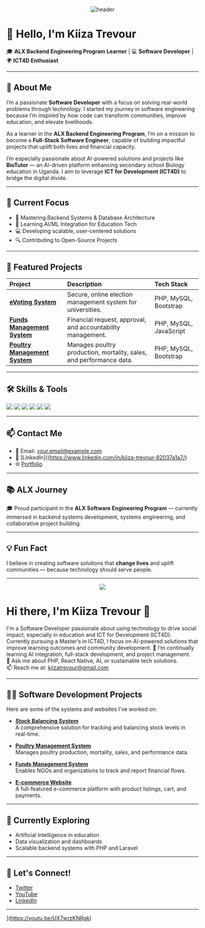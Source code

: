 <!-- Header Image -->
<p align="center">
  <img src="https://capsule-render.vercel.app/api?type=waving&color=0E79B2&height=200&section=header&text=Kiiza%20Trevour&fontSize=40&fontColor=ffffff" alt="header"/>
</p>

# 👋 Hello, I'm **Kiiza Trevour**  

🎓 **ALX Backend Engineering Program Learner** | 💻 **Software Developer** | 🌍 **ICT4D Enthusiast**

---

## 🚀 About Me  

I’m a passionate **Software Developer** with a focus on solving real-world problems through technology. I started my journey in software engineering because I’m inspired by how code can transform communities, improve education, and elevate livelihoods.

As a learner in the **ALX Backend Engineering Program**, I’m on a mission to become a **Full-Stack Software Engineer**, capable of building impactful projects that uplift both lives and financial capacity.

I’m especially passionate about AI-powered solutions and projects like **BioTutor** — an AI-driven platform enhancing secondary school Biology education in Uganda. I aim to leverage **ICT for Development (ICT4D)** to bridge the digital divide.

---

## 🌱 Current Focus  

- 📖 Mastering Backend Systems & Database Architecture  
- 🤖 Learning AI/ML Integration for Education Tech  
- 💻 Developing scalable, user-centered solutions  
- 🔍 Contributing to Open-Source Projects  

---

## 📂 Featured Projects  

| Project | Description | Tech Stack |
|:---------|:-------------|:--------------|
| [**eVoting System**](https://evoting.gomotechnologies.com/) | Secure, online election management system for universities. | PHP, MySQL, Bootstrap |
| [**Funds Management System**](https://csbag.raridalistores.com/) | Financial request, approval, and accountability management. | PHP, MySQL, JavaScript |
| [**Poultry Management System**](https://poultry.raridalistores.com) | Manages poultry production, mortality, sales, and performance data. | PHP, MySQL, Bootstrap |


---

## 🛠️ Skills & Tools  

<p>
  <img src="https://img.shields.io/badge/PHP-777BB4?style=for-the-badge&logo=php&logoColor=white"/> 
  <img src="https://img.shields.io/badge/MySQL-00758F?style=for-the-badge&logo=mysql&logoColor=white"/>
  <img src="https://img.shields.io/badge/React_Native-61DAFB?style=for-the-badge&logo=react&logoColor=black"/>
  <img src="https://img.shields.io/badge/JavaScript-F7DF1E?style=for-the-badge&logo=javascript&logoColor=black"/>
  <img src="https://img.shields.io/badge/HTML5-E34F26?style=for-the-badge&logo=html5&logoColor=white"/>
  <img src="https://img.shields.io/badge/AI-20232A?style=for-the-badge&logo=openai&logoColor=white"/>
</p>

---

## 📫 Contact Me  

- 📧 Email: [your.email@example.com](mailto:your.email@example.com)  
- 💼 [LinkedIn]((https://www.linkedin.com/in/kiiza-trevour-82037a1a7/)  
- 🌐 [Portfolio](https://softhubtechsolutions.com)

---

## 📚 ALX Journey  

🎓 Proud participant in the **ALX Software Engineering Program** — currently immersed in backend systems development, systems engineering, and collaborative project building.

---

## 💡 Fun Fact  

I believe in creating software solutions that **change lives** and uplift communities — because technology should serve people.

---

<p align="center">
  <img src="https://capsule-render.vercel.app/api?type=waving&color=0E79B2&height=100&section=footer"/>
</p>

# Hi there, I'm Kiiza Trevour 👋

I'm a Software Developer passionate about using technology to drive social impact, especially in education and ICT for Development (ICT4D).  
Currently pursuing a Master’s in ICT4D, I focus on AI-powered solutions that improve learning outcomes and community development.
🌱 I’m continually learning AI integration, full-stack development, and project management.  
💬 Ask me about PHP, React Native, AI, or sustainable tech solutions.  
📫 Reach me at: [kiizatrevour@gmail.com](mailto:kiizatrevour@gmail.com)  

---

## 👨‍💻 Software Development Projects

Here are some of the systems and websites I've worked on:

- **[Stock Balancing System](https://sbs.cheap-technologies.com/)**  
  A comprehensive solution for tracking and balancing stock levels in real-time.

- **[Poultry Management System](https://poultry.raridalistores.com/)**  
  Manages poultry production, mortality, sales, and performance data.

- **[Funds Management System](https://csbag.raridalistores.com/)**  
  Enables NGOs and organizations to track and report financial flows.

- **[E-commerce Website](https://raridalistores.com/)**  
  A full-featured e-commerce platform with product listings, cart, and payments.

---

## 🌱 Currently Exploring

- Artificial Intelligence in education
- Data visualization and dashboards
- Scalable backend systems with PHP and Laravel

---

## 🤝 Let's Connect!

- [Twitter](https://twitter.com/kiizatrevour)  
- [YouTube](https://www.youtube.com/c/Trevour256)  
- [LinkedIn](https://www.linkedin.com/in/kiiza-trevour-82037a1a7/)

---

<!--
**kiiza-trevour/kiiza-trevour** is a ✨ _special_ ✨ repository because its `README.md` (this file) appears on your GitHub profile.

Feel free to customize this further with:
- 🔭 I’m currently working on ...
- 💬 Ask me about ...
- 📫 How to reach me: ...
- ⚡ Fun fact: ...
-->
](https://youtu.be/UX7wrzKNRgk)
